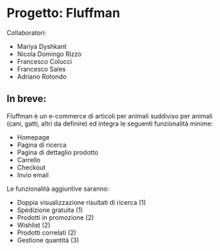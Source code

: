 # Progetto: Fluffman

Collaboratori:
- Mariya Dyshkant
- Nicola Domingo Rizzo
- Francesco Colucci
- Francesco Sales
- Adriano Rotondo

## In breve:
Fluffman è un e-commerce di articoli per animali suddiviso per animali (cani, gatti, altri da definire) ed integra le seguenti funzionalità minime:
- Homepage 
- Pagina di ricerca
- Pagina di dettaglio prodotto 
- Carrello 
- Checkout
- Invio email

Le funzionalità aggiuntive saranno:
- Doppia visualizzazione risultati di ricerca (1)
- Spedizione gratuita (1)
- Prodotti in promozione (2)
- Wishlist (2)
- Prodotti correlati (2)
- Gestione quantità (3)